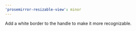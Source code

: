 ```yaml
---
'prosemirror-resizable-view': minor
---
```


Add a white border to the handle to make it more recognizable.
